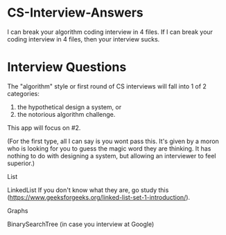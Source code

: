 # CS-Interview-Answers
I can break your algorithm coding interview in 4 files. If I can break your coding interview in 4 files, then your interview sucks. 

# Interview Questions
The "algorithm" style or first round of CS interviews will fall into 1 of 2 categories: 
 1. the hypothetical design a system, or
 2. the notorious algorithm challenge. 

This app will focus on #2. 

(For the first type, all I can say is you wont pass this. It's given by a moron who is looking for you to guess the magic word they are thinking. It has nothing to do with designing a system, but allowing an interviewer to feel superior.) 


List


LinkedList 
If you don't know what they are, go study this (https://www.geeksforgeeks.org/linked-list-set-1-introduction/).

Graphs

BinarySearchTree (in case you interview at Google)

